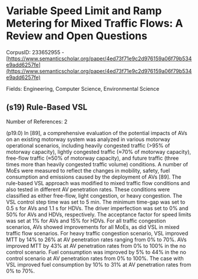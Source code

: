 # Variable Speed Limit and Ramp Metering for Mixed Traffic Flows: A Review and Open Questions

CorpusID: 233652955 - [https://www.semanticscholar.org/paper/4ed73f71e9c2d976159a06f79b534e9add6257fe](https://www.semanticscholar.org/paper/4ed73f71e9c2d976159a06f79b534e9add6257fe)

Fields: Engineering, Computer Science, Environmental Science

## (s19) Rule-Based VSL
Number of References: 2

(p19.0) In [89], a comprehensive evaluation of the potential impacts of AVs on an existing motorway system was analyzed in various motorway operational scenarios, including heavily congested traffic (>95% of motorway capacity), lightly congested traffic (≈70% of motorway capacity), free-flow traffic (≈50% of motorway capacity), and future traffic (three times more than heavily congested traffic volume) conditions. A number of MoEs were measured to reflect the changes in mobility, safety, fuel consumption and emissions caused by the deployment of AVs [89]. The rule-based VSL approach was modified to mixed traffic flow conditions and also tested in different AV penetration rates. These conditions were classified as either free-flow, light congestion, or heavy congestion. The VSL control step time was set to 5 min. The minimum time-gap was set to 0.5 s for AVs and 1.1 s for HDVs. The driver imperfection was set to 0% and 50% for AVs and HDVs, respectively. The acceptance factor for speed limits was set at 1% for AVs and 15% for HDVs. For all traffic congestion scenarios, AVs showed improvements for all MoEs, as did VSL in mixed traffic flow scenarios. For heavy traffic congestion scenario, VSL improved MTT by 14% to 26% at AV penetration rates ranging from 0% to 70%. AVs improved MTT by 43% at AV penetration rates from 0% to 100% in the no control scenario. Fuel consumption was improved by 5% to 44% in the no control scenario at AV penetration rates from 0% to 100%. The case with VSL improved fuel consumption by 10% to 31% at AV penetration rates from 0% to 70%.
